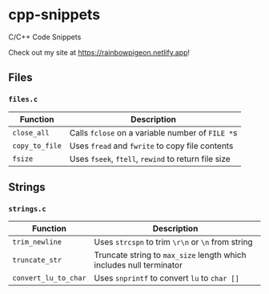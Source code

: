 # cpp-snippets
C/C++ Code Snippets

Check out my site at https://rainbowpigeon.netlify.app!

## Files

### `files.c`

| Function       | Description                                         |
|----------------|-----------------------------------------------------|
| `close_all`    | Calls `fclose` on a variable number of `FILE *`s    |
| `copy_to_file` | Uses `fread` and `fwrite` to copy file contents     |
| `fsize`        | Uses `fseek`, `ftell`, `rewind` to return file size |

## Strings

### `strings.c`

| Function             | Description                                                         |
|----------------------|---------------------------------------------------------------------|
| `trim_newline`       | Uses `strcspn` to trim `\r\n` or `\n` from string                   |
| `truncate_str`       | Truncate string to `max_size` length which includes null terminator |
| `convert_lu_to_char` | Uses `snprintf` to convert `lu` to `char []`                        |
